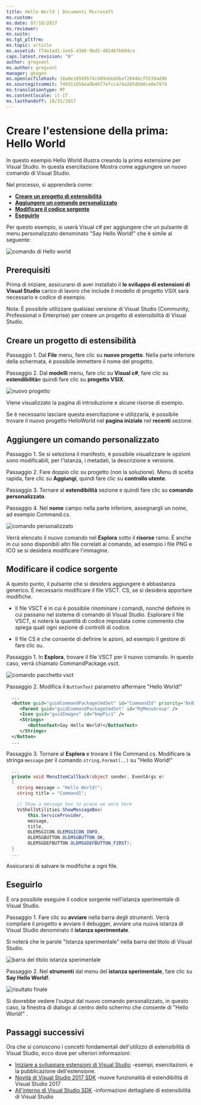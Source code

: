 ```yaml
---
title: Hello World | Documenti Microsoft
ms.custom: 
ms.date: 07/10/2017
ms.reviewer: 
ms.suite: 
ms.tgt_pltfrm: 
ms.topic: article
ms.assetid: f74e1ad1-1ee5-4360-9bd5-d82467b884ca
caps.latest.revision: "8"
author: gregvanl
ms.author: gregvanl
manager: ghogen
ms.openlocfilehash: 18a0e18589574c689ebbddbaf28448cf5539ad96
ms.sourcegitcommit: f40311056ea0b4677efcca74a285dbb0ce0e7974
ms.translationtype: MT
ms.contentlocale: it-IT
ms.lasthandoff: 10/31/2017
---
```

# <a name="creating-your-first-extension-hello-world"></a>Creare l'estensione della prima: Hello World

In questo esempio Hello World illustra creando la prima estensione per Visual Studio. In questa esercitazione Mostra come aggiungere un nuovo comando di Visual Studio.

Nel processo, si apprenderà come:

* **[Creare un progetto di estensibilità](#create-an-extensibility-project)**
* **[Aggiungere un comando personalizzato](#add-a-custom-command)**
* **[Modificare il codice sorgente](#modify-the-source-code)**
* **[Eseguirlo](#run-it)**

Per questo esempio, si userà Visual c# per aggiungere che un pulsante di menu personalizzato denominato "Say Hello World!" che è simile al seguente:

![comando di Hello world](media/hello-world-say-hello-world.png)

## <a name="prerequisites"></a>Prerequisiti

Prima di iniziare, assicurarsi di aver installato il **lo sviluppo di estensioni di Visual Studio** carico di lavoro che include il modello di progetto VSIX sarà necessario e codice di esempio.

Nota: È possibile utilizzare qualsiasi versione di Visual Studio (Community, Professional o Enterprise) per creare un progetto di estensibilità di Visual Studio.

## <a name="create-an-extensibility-project"></a>Creare un progetto di estensibilità

Passaggio 1. Dal **File** menu, fare clic su **nuovo progetto**. Nella parte inferiore della schermata, è possibile immettere il nome del progetto.

Passaggio 2. Dal **modelli** menu, fare clic su **Visual c#**, fare clic su **estendibilità**e quindi fare clic su **progetto VSIX**.

![nuovo progetto](media/hello-world-new-project.png)

Viene visualizzato la pagina di introduzione e alcune risorse di esempio.

Se è necessario lasciare questa esercitazione e utilizzarla, è possibile trovare il nuovo progetto HelloWorld nel **pagina iniziale** nel **recenti** sezione.

## <a name="add-a-custom-command"></a>Aggiungere un comando personalizzato

Passaggio 1. Se si seleziona il manifesto, è possibile visualizzare le opzioni sono modificabili, per l'istanza, i metadati, la descrizione e versione.

Passaggio 2. Fare doppio clic su progetto (non la soluzione). Menu di scelta rapida, fare clic su **Aggiungi**, quindi fare clic su **controllo utente**.

Passaggio 3. Tornare al **estendibilità** sezione e quindi fare clic su **comando personalizzato**.

Passaggio 4. Nel **nome** campo nella parte inferiore, assegnargli un nome, ad esempio Command.cs.

![comando personalizzato](media/hello-world-custom-command.png)

Verrà elencato il nuovo comando nel **Esplora** sotto il **risorse** ramo. È anche in cui sono disponibili altri file correlati al comando, ad esempio i file PNG e ICO se si desidera modificare l'immagine.

## <a name="modify-the-source-code"></a>Modificare il codice sorgente

A questo punto, il pulsante che si desidera aggiungere è abbastanza generico. È necessario modificare il file VSCT. CS, se si desidera apportare modifiche.

* Il file VSCT è in cui è possibile rinominare i comandi, nonché definire in cui passano nel sistema di comando di Visual Studio. Esplorare il file VSCT, si noterà la quantità di codice impostata come commento che spiega quali ogni sezione di controlli di codice.

* Il file CS è che consente di definire le azioni, ad esempio il gestore di fare clic su.

Passaggio 1. In **Esplora**, trovare il file VSCT per il nuovo comando. In questo caso, verrà chiamato CommandPackage.vsct.

![comando pacchetto vsct](media/hello-world-command-package-vsct.png)

Passaggio 2. Modifica il `ButtonText` parametro affermare "Hello World!"

```xml
  ...
  <Button guid="guidCommandPackageCmdSet" id="CommandId" priority="0x0100" type="Button">
     <Parent guid="guidCommandPackageCmdSet" id="MyMenuGroup" />
     <Icon guid="guidImages" id="bmpPic1" />
     <Strings>
        <ButtonText>Say Hello World!</ButtonText>
     </Strings>
  </Button>
  ...
```

Passaggio 3. Tornare al **Esplora** e trovare il file Command.cs. Modificare la stringa `message` per il comando `string.Format(..)` su "Hello World!"

```csharp
  ...
  private void MenuItemCallback(object sender, EventArgs e)
  {
    string message = "Hello World!";
    string title = "Command1";

    // Show a message box to prove we were here
    VsShellUtilities.ShowMessageBox(
        this.ServiceProvider,
        message,
        title,
        OLEMSGICON.OLEMSGICON_INFO,
        OLEMSGBUTTON.OLEMSGBUTTON_OK,
        OLEMSGDEFBUTTON.OLEMSGDEFBUTTON_FIRST);
  }
  ...
```

Assicurarsi di salvare le modifiche a ogni file.

## <a name="run-it"></a>Eseguirlo

È ora possibile eseguire il codice sorgente nell'istanza sperimentale di Visual Studio.

Passaggio 1. Fare clic su **avviare** nella barra degli strumenti. Verrà compilare il progetto e avviare il debugger, avviare una nuova istanza di Visual Studio denominato il **istanza sperimentale**.

Si noterà che le parole "Istanza sperimentale" nella barra del titolo di Visual Studio.

![barra del titolo istanza sperimentale](media/hello-world-exp-instance.png)

Passaggio 2. Nel **strumenti** dal menu del **istanza sperimentale**, fare clic su **Say Hello World!**.

![risultato finale](media/hello-world-final-result.png)

Si dovrebbe vedere l'output dal nuovo comando personalizzato, in questo caso, la finestra di dialogo al centro dello schermo che consente di "Hello World!" .

## <a name="next-steps"></a>Passaggi successivi

Ora che si conoscono i concetti fondamentali dell'utilizzo di estensibilità di Visual Studio, ecco dove per ulteriori informazioni:

* [Iniziare a sviluppare estensioni di Visual Studio](starting-to-develop-visual-studio-extensions.md) -esempi, esercitazioni. e la pubblicazione dell'estensione.
* [Novità di Visual Studio 2017 SDK](what-s-new-in-the-visual-studio-2017-sdk.md) -nuove funzionalità di estendibilità di Visual Studio 2017
* [All'interno di Visual Studio SDK](internals/inside-the-visual-studio-sdk.md) -informazioni dettagliate di estensibilità di Visual Studio